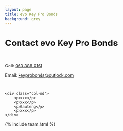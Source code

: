 ```yaml
---
layout: page
title: evo Key Pro Bonds
background: grey
---
```


<div class="col-lg-12 text-center">
	<h1 class="section-heading text-uppercase">Contact evo Key Pro Bonds</h1>
</div>

<br>

<div class="container contact-us">
  <div class="row">

  <div class="col-md">
		<!-- <p>Tel: <a href="tel:+27210232228"> 079 485 5355</a></p> -->
		<p>Cell: <a href="tel:+27633880161">063 388 0161</a></p>
		<p>Email: <a href="mailto:keyprobonds@outlook.com?subject=Mail from evo Website">keyprobonds@outlook.com</a></p>
		<br>
    </div>

    <div class="col-md">
    	<p>xxx</p>
    	<p>xxx</p>
    	<p>Gauteng</p>
    	<p>xxx</p>
    </div>

  </div>

</div>

{% include team.html %}
